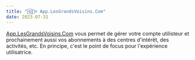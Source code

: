 ```yaml
---
title: "🆔📇☺ App.LesGrandsVoisins.Com"
date: 2023-07-31
---
```


[App.LesGrandsVoisins.Com](https://app.lesgrandsvoisins.com) vous permet de gérer votre compte utilisteur et prochainement aussi vos abonnements à des centres d'intérêt, des activités, etc. En principe, c'est le point de focus pour l'expérience utilisatrice. 